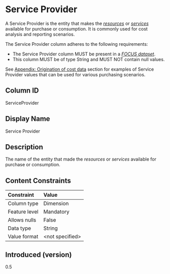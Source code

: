 # Service Provider

A Service Provider is the entity that makes the [*resources*](#glossary:resource) or [*services*](#glossary:service) available for purchase or consumption.  It is commonly used for cost analysis and reporting scenarios.

The Service Provider column adheres to the following requirements:

* The Service Provider column MUST be present in a [*FOCUS dataset*](#glossary:FOCUS-dataset).
* This column MUST be of type String and MUST NOT contain null values.

See [Appendix: Origination of cost data](#originationofcostdata) section for examples of Service Provider values that can be used for various purchasing scenarios.

## Column ID

ServiceProvider

## Display Name

Service Provider

## Description

The name of the entity that made the *resources* or *services* available for purchase or consumption.

## Content Constraints

| Constraint      | Value           |
|:----------------|:----------------|
| Column type     | Dimension       |
| Feature level   | Mandatory       |
| Allows nulls    | False           |
| Data type       | String          |
| Value format    | \<not specified> |

## Introduced (version)

0.5
